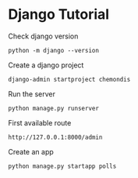 # Django Tutorial

Check django version

    python -m django --version
    
Create a django project
    
    django-admin startproject chemondis
     
Run the server
 
    python manage.py runserver

First available route

    http://127.0.0.1:8000/admin
    
Create an app

    python manage.py startapp polls
    